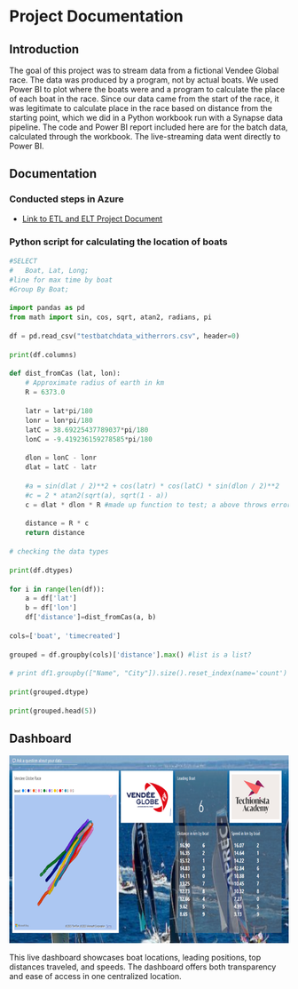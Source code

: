 # Project Documentation

## Introduction
The goal of this project was to stream data from a fictional Vendee Global race. The data was produced by a program, not by actual boats. We used Power BI to plot where the boats were and a program to calculate the place of each boat in the race. Since our data came from the start of the race, it was legitimate to calculate place in the race based on distance from the starting point, which we did in a Python workbook run with a Synapse data pipeline. The code and Power BI report included here are for the batch data, calculated through the workbook. The live-streaming data went directly to Power BI.

## Documentation

### Conducted steps in Azure
- [Link to ETL and ELT Project Document](/Steps%20for%20the%20ETL%20and%20ELT%20Project.pdf)

### Python script for calculating the location of boats

```python
#SELECT
#	Boat, Lat, Long;
#line for max time by boat
#Group By Boat;

import pandas as pd
from math import sin, cos, sqrt, atan2, radians, pi

df = pd.read_csv("testbatchdata_witherrors.csv", header=0) 

print(df.columns)

def dist_fromCas (lat, lon):
    # Approximate radius of earth in km
    R = 6373.0

    latr = lat*pi/180
    lonr = lon*pi/180
    latC = 38.69225437789037*pi/180
    lonC = -9.419236159278585*pi/180

    dlon = lonC - lonr
    dlat = latC - latr

    #a = sin(dlat / 2)**2 + cos(latr) * cos(latC) * sin(dlon / 2)**2
    #c = 2 * atan2(sqrt(a), sqrt(1 - a))
    c = dlat * dlon * R #made up function to test; a above throws error

    distance = R * c
    return distance

# checking the data types

print(df.dtypes)

for i in range(len(df)):
    a = df['lat']
    b = df['lon']
    df['distance']=dist_fromCas(a, b)

cols=['boat', 'timecreated']

grouped = df.groupby(cols)['distance'].max() #list is a list?

# print df1.groupby(["Name", "City"]).size().reset_index(name='count')

print(grouped.dtype)

print(grouped.head(5))

```

## Dashboard 
<img src="/PowerBI%20Dashboard%20for%20ETL%20and%20ELT%20Project.png" alt="Dashboard Screenshot" width="900"/>

This live dashboard showcases boat locations, leading positions, top distances traveled, and speeds. The dashboard offers both transparency and ease of access in one centralized location.
